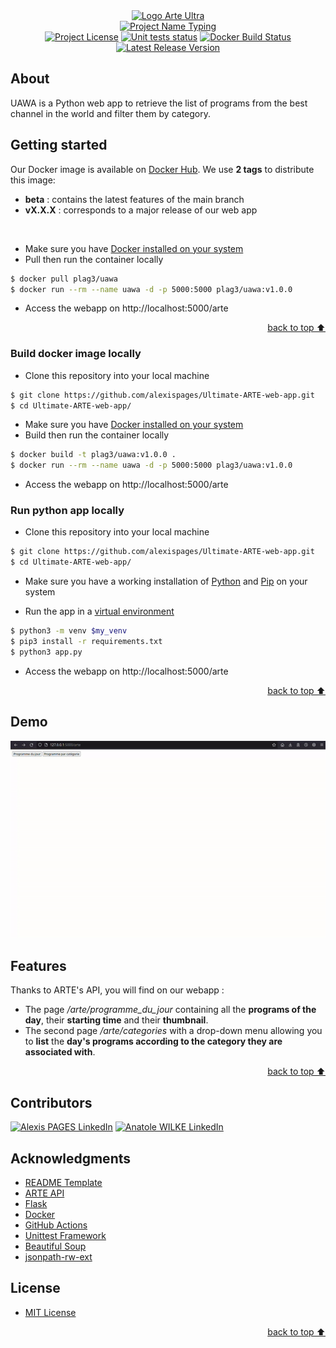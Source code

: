 <!-- Logo Section  -->
<div align="center">
    <a href="https://www.arte.tv/fr/direct/" target="_blank">
        <img src="https://i.imgur.com/Op6SYiw.png" 
        alt="Logo Arte Ultra" height="300" width="auto">
    </a>
</div>

<!-- Project title -->
<div align="center">
    <a href="https://git.io/typing-svg"><img src="https://readme-typing-svg.herokuapp.com?font=Fira+Code&pause=1000&color=FF7A33&center=true&width=435&lines=Ultimate+ARTE+Web+App" alt="Project Name Typing" /></a>
</div>

<!-- Shields -->
<div align="center">
    <a href="https://github.com/alexispages/Ultimate-ARTE-web-app/blob/main/LICENSE"><img alt="Project License" src="https://img.shields.io/github/license/alexispages/Ultimate-ARTE-web-app?color=blue&style=for-the-badge"></a>
    <a href="https://github.com/alexispages/Ultimate-ARTE-web-app/actions/workflows/python-unittest.yml"><img alt="Unit tests status" src="https://img.shields.io/github/actions/workflow/status/alexispages/Ultimate-ARTE-web-app/python-unittest.yml?label=unit%20tests&logo=python&style=for-the-badge"></a>
    <a href="https://github.com/alexispages/Ultimate-ARTE-web-app/actions/workflows/docker-features.yml"><img alt="Docker Build Status" src="https://img.shields.io/github/actions/workflow/status/alexispages/Ultimate-ARTE-web-app/docker-features.yml?logo=docker&style=for-the-badge"></a>
    <a href="https://github.com/alexispages/Ultimate-ARTE-web-app/releases"><img alt="Latest Release Version" src="https://img.shields.io/github/v/release/alexispages/Ultimate-ARTE-web-app?color=yellow&logo=GitHub&style=for-the-badge"></a>
</div>

## About
UAWA is a Python web app to retrieve the list of programs from the best channel in the world and filter them by category.

## Getting started

Our Docker image is available on [Docker Hub](https://hub.docker.com/r/plag3/uawa). We use **2 tags** to distribute this image:
- **beta** : contains the latest features of the main branch
- **vX.X.X** : corresponds to a major release of our web app
<br/>

- Make sure you have [Docker installed on your system](https://docs.docker.com/get-docker/)
- Pull then run the container locally
```bash
$ docker pull plag3/uawa
$ docker run --rm --name uawa -d -p 5000:5000 plag3/uawa:v1.0.0
```
- Access the webapp on http://localhost:5000/arte

<p align="right"><a href="#about">back to top ⬆️</a></p>

### Build docker image locally
- Clone this repository into your local machine
```bash
$ git clone https://github.com/alexispages/Ultimate-ARTE-web-app.git
$ cd Ultimate-ARTE-web-app/
```
- Make sure you have [Docker installed on your system](https://docs.docker.com/get-docker/)
- Build then run the container locally
```bash
$ docker build -t plag3/uawa:v1.0.0 .
$ docker run --rm --name uawa -d -p 5000:5000 plag3/uawa:v1.0.0
```
- Access the webapp on http://localhost:5000/arte

### Run python app locally
- Clone this repository into your local machine
```bash
$ git clone https://github.com/alexispages/Ultimate-ARTE-web-app.git
$ cd Ultimate-ARTE-web-app/
```
- Make sure you have a working installation of [Python](https://docs.python.org/3/using/index.html) and [Pip](https://pip.pypa.io/en/stable/getting-started/) on your system

- Run the app in a [virtual environment](https://docs.python.org/3/tutorial/venv.html)
```bash
$ python3 -m venv $my_venv
$ pip3 install -r requirements.txt
$ python3 app.py
```
- Access the webapp on http://localhost:5000/arte

<p align="right"><a href="#about">back to top ⬆️</a></p>

## Demo

<div align="center">
    <img alt="demo" src="demo.gif">
</div>

## Features
Thanks to ARTE's API, you will find on our webapp :
- The page */arte/programme_du_jour* containing all the **programs of the day**, their **starting time** and their **thumbnail**.
- The second page */arte/categories* with a drop-down menu allowing you to **list** the **day's programs according to the category they are associated with**.

<p align="right"><a href="#about">back to top ⬆️</a></p>

## Contributors

<a href="https://www.linkedin.com/in/alexis-pag%C3%A8s"><img alt="Alexis PAGES LinkedIn" src="https://img.shields.io/badge/LinkedIn-Alexis%20PAGES-blue?logo=LinkedIn&style=for-the-badge"></a>
<a href="https://www.linkedin.com/in/anatole-wilke-0819051a8/"><img alt="Anatole WILKE LinkedIn" src="https://img.shields.io/badge/LinkedIn-Anatole%20WILKE-blue?logo=LinkedIn&style=for-the-badge"></a>

## Acknowledgments
- [README Template](https://github.com/YousefIbrahimismail/Project-README-Template)
- [ARTE API](https://api.arte.tv/api/player/v2/playlist/fr/LIVE?)
- [Flask](https://flask.palletsprojects.com/en/2.2.x/)
- [Docker](https://docs.docker.com/language/python/build-images/)
- [GitHub Actions](https://docs.github.com/en/actions)
- [Unittest Framework](https://docs.python.org/3/library/unittest.html)
- [Beautiful Soup](https://www.crummy.com/software/BeautifulSoup/bs4/doc/)
- [jsonpath-rw-ext](https://python-jsonpath-rw-ext.readthedocs.io/en/latest/)

## License
- [MIT License](./LICENSE)

<p align="right"><a href="#about">back to top ⬆️</a></p>